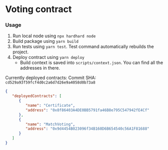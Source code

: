 # Voting contract

### Usage
1. Run local node using `npx hardhard node`
2. Build package using `yarn build`
3. Run tests using `yarn test`. Test command automatically rebuilds the project.
4. Deploy contract using `yarn deploy`
    - Build context is saved into `scripts/context.json`. You can find all the addresses in there.


Currently deployed contracts:
Commit SHA: `cd529a93f59fcf4d0c2a6d7d26e9a4058d0b73a8`
```json
{
   "deployedContracts": [
      {
         "name": "Certificate",
         "address": "0x8f86403A4DE0BB5791fa46B8e795C547942fE4Cf"
      },
      {
         "name": "MatchVoting",
         "address": "0x9d4454B023096f34B160D6B654540c56A1F81688"
      }
   ]
}
```